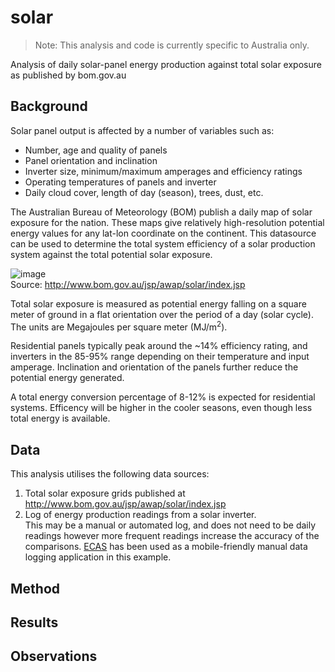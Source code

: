 # solar

> Note: This analysis and code is currently specific to Australia only.

Analysis of daily solar-panel energy production against total solar exposure as published by bom.gov.au

## Background
Solar panel output is affected by a number of variables such as:
- Number, age and quality of panels
- Panel orientation and inclination
- Inverter size, minimum/maximum amperages and efficiency ratings
- Operating temperatures of panels and inverter 
- Daily cloud cover, length of day (season), trees, dust, etc. 

The Australian Bureau of Meteorology (BOM) publish a daily map of solar exposure for the nation. These maps give relatively high-resolution potential energy values for any lat-lon coordinate on the continent. This datasource can be used to determine the total system efficiency of a solar production system against the total potential solar exposure.

![image](https://user-images.githubusercontent.com/2888260/38193667-82d8b126-36b6-11e8-92d2-f48a0765a86c.png)  
Source: http://www.bom.gov.au/jsp/awap/solar/index.jsp

Total solar exposure is measured as potential energy falling on a square meter of ground in a flat orientation over the period of a day (solar cycle). The units are Megajoules per square meter (MJ/m<sup>2</sup>).

Residential panels typically peak around the ~14% efficiency rating, and inverters in the 85-95% range depending on their temperature and input amperage. Inclination and orientation of the panels further reduce the potential energy generated.

A total energy conversion percentage of 8-12% is expected for residential systems. Efficency will be higher in the cooler seasons, even though less total energy is available.

## Data

This analysis utilises the following data sources:
1. Total solar exposure grids published at http://www.bom.gov.au/jsp/awap/solar/index.jsp
1. Log of energy production readings from a solar inverter.   
This may be a manual or automated log, and does not need to be daily readings however more frequent readings increase the accuracy of the comparisons. [ECAS](https://play.google.com/store/apps/details?id=at.topfen.ecas) has been used as a mobile-friendly manual data logging application in this example.

## Method



## Results

## Observations


